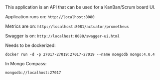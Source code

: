 This application is an API that can be used for a KanBan/Scrum board UI.

Application runs on: `http://localhost:8080`

Metrics are on: `http://localhost:8081/actuator/prometheus`

Swagger is on: `http://localhost:8080/swagger-ui.html`


Needs to be dockerized: 

`docker run -d -p 27017-27019:27017-27019 --name mongodb mongo:4.0.4`

In Mongo Compass:

`mongodb://localhost:27017`